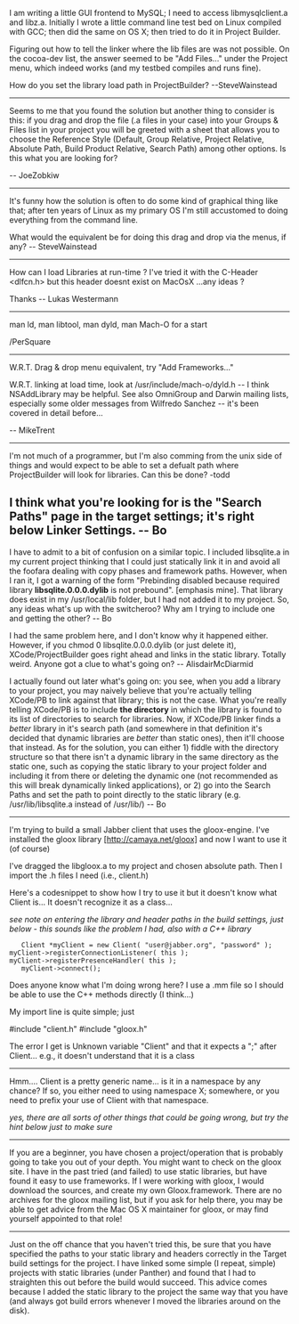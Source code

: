 

I am writing a little GUI frontend to MySQL; I need to access libmysqlclient.a and libz.a. Initially I wrote a little command line test bed on Linux compiled with GCC; then did the same on OS X; then tried to do it in Project Builder.

Figuring out how to tell the linker where the lib files are was not possible. On the cocoa-dev list, the answer seemed to be "Add Files..." under the Project menu, which indeed works (and my testbed compiles and runs fine).

How do you set the library load path in ProjectBuilder? --SteveWainstead

----

Seems to me that you found the solution but another thing to consider is this: if you drag and drop the file (.a files in your case) into your Groups & Files list in your project you will be greeted with a sheet that allows you to choose the Reference Style (Default, Group Relative, Project Relative, Absolute Path, Build Product Relative, Search Path) among other options. Is this what you are looking for?

-- JoeZobkiw

----

It's funny how the solution is often to do some kind of graphical thing like that; after ten years of Linux as my primary OS I'm still accustomed to doing everything from the command line.

What would the equivalent be for doing this drag and drop via the menus, if any? -- SteveWainstead

----

How can I load Libraries at run-time ? I've tried it with the C-Header <dlfcn.h> but this header doesnt exist on MacOsX ...any ideas ?

Thanks
-- Lukas Westermann

----

man ld, man libtool, man dyld, man Mach-O for a start

/PerSquare

----

W.R.T. Drag & drop menu equivalent, try "Add Frameworks..."

W.R.T. linking at load time, look at /usr/include/mach-o/dyld.h -- I think NSAddLibrary may be helpful. See also OmniGroup and Darwin mailing lists, especially some older messages from Wilfredo Sanchez -- it's been covered in detail before...

-- MikeTrent 

----

I'm not much of a programmer, but I'm also comming from the unix side of things and would expect to be able to set a defualt path where ProjectBuilder will look for libraries.  Can this be done?
-todd

I think what you're looking for is the "Search Paths" page in the target settings; it's right below Linker Settings. -- Bo
----

I have to admit to a bit of confusion on a similar topic.  I included libsqlite.a in my current project thinking that I could just statically link it in and avoid all the foofara dealing with copy phases and framework paths.  However, when I ran it, I got a warning of the form "Prebinding disabled because required library **libsqlite.0.0.0.dylib** is not prebound". [emphasis mine].  That library does exist in my /usr/local/lib folder, but I had not added it to my project.  So, any ideas what's up with the switcheroo?  Why am I trying to include one and getting the other?  -- Bo

I had the same problem here, and I don't know why it happened either. However, if you chmod 0 libsqlite.0.0.0.dylib (or just delete it), XCode/ProjectBuilder goes right ahead and links in the static library. Totally weird. Anyone got a clue to what's going on? -- AlisdairMcDiarmid

I actually found out later what's going on: you see, when you add a library to your project, you may naively believe that you're actually telling XCode/PB to link against that library; this is not the case.  What you're really telling XCode/PB is to include **the directory** in which the library is found to its list of directories to search for libraries.  Now, if XCode/PB linker finds a *better* library in it's search path (and somewhere in that definition it's decided that dynamic libraries are *better* than static ones), then it'll choose that instead.  As for the solution, you can either 1) fiddle with the directory structure so that there isn't a dynamic library in the same directory as the static one, such as copying the static library to your project folder and including it from there or deleting the dynamic one (not recommended as this will break dynamically linked applications), or 2) go into the Search Paths and set the path to point directly to the static library (e.g. /usr/lib/libsqlite.a instead of /usr/lib/)  -- Bo

----

I'm trying to build a small Jabber client that uses the gloox-engine.
I've installed the gloox library [http://camaya.net/gloox] and now I want to use it (of course)

I've dragged the libgloox.a to my project and chosen absolute path.
Then I import the .h files I need (i.e., client.h)

Here's a codesnippet to show how I try to use it but it doesn't know what Client is...
It doesn't recognize it as a class...

*see note on entering the library and header paths in the build settings, just below - this sounds like the problem I had, also with a C++ library*

    
       Client *myClient = new Client( "user@jabber.org", "password" );
	myClient->registerConnectionListener( this );
	myClient->registerPresenceHandler( this );
       myClient->connect();


Does anyone know what I'm doing wrong here?
I use a .mm file so I should be able to use the C++ methods directly (I think...)

My import line is quite simple; just
    
#include "client.h"
#include "gloox.h"


The error I get is 
Unknown variable "Client" and that it expects a ";" after Client...
e.g., it doesn't understand that it is a class

----
Hmm.... Client is a pretty generic name... is it in a namespace by any chance? If so, you either need to     using namespace X; somewhere, or you need to prefix your use of     Client with that namespace.

*yes, there are all sorts of other things that could be going wrong, but try the hint below just to make sure*

----
If you are a beginner, you have chosen a project/operation that is probably going to take you out of your depth. You might want to check on the gloox site.
I have in the past tried (and failed) to use static libraries, but have found it easy to use frameworks. If I were working with gloox, I would download the sources, and create my own Gloox.framework.
There are no archives for the gloox mailing list, but if you ask for help there, you may be able to get advice from the Mac OS X maintainer for gloox, or may find yourself appointed to that role!

----

Just on the off chance that you haven't tried this, be sure that you have specified the paths to your static library and headers correctly in the Target build settings for the project. I have linked some simple (I repeat, simple) projects with static libraries (under Panther) and found that I had to straighten this out before the build would succeed. This advice comes because I added the static library to the project the same way that you have (and always got build errors whenever I moved the libraries around on the disk).
